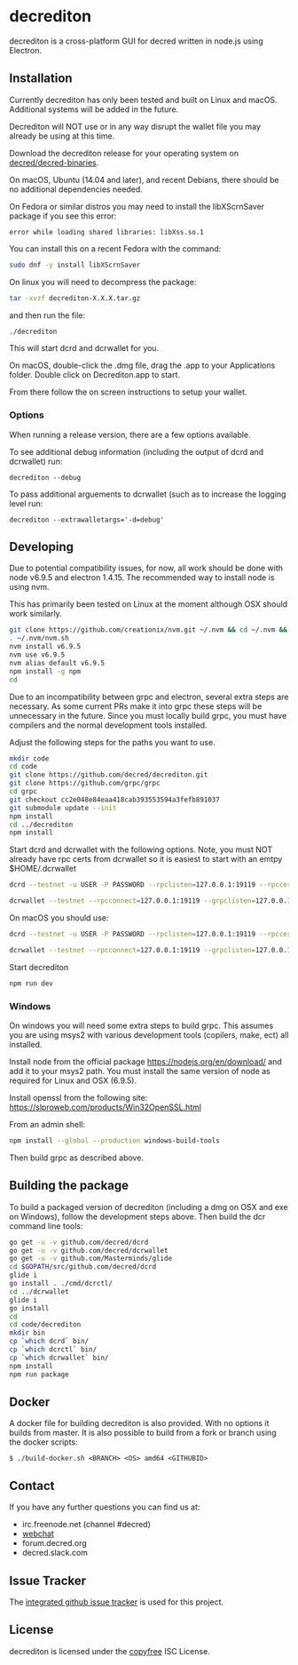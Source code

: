 # decrediton

decrediton is a cross-platform GUI for decred written in node.js using
Electron.

## Installation

Currently decrediton has only been tested and built on Linux and
macOS.  Additional systems will be added in the future.

Decrediton will NOT use or in any way disrupt the wallet file you may
already be using at this time.

Download the decrediton release for your operating system on [decred/decred-binaries](https://github.com/decred/decred-binaries/releases).

On macOS, Ubuntu (14.04 and later), and recent Debians, there should be
no additional dependencies needed.

On Fedora or similar distros you may need to install the libXScrnSaver
package if you see this error:
```
error while loading shared libraries: libXss.so.1
```

You can install this on a recent Fedora with the command:

```bash
sudo dnf -y install libXScrnSaver
```

On linux you will need to decompress the package:
```bash
tar -xvzf decrediton-X.X.X.tar.gz
```
and then run the file:
```bash
./decrediton
```

This will start dcrd and dcrwallet for you.

On macOS, double-click the .dmg file, drag the .app to your
Applications folder.  Double click on Decrediton.app to start.

From there follow the on screen instructions to setup your wallet.

### Options

When running a release version, there are a few options available.

To see additional debug information (including the output of dcrd and dcrwallet) run:

```
decrediton --debug
```

To pass additional arguements to dcrwallet (such as to increase the logging level run:

```
decrediton --extrawalletargs='-d=debug'
```

## Developing

Due to potential compatibility issues, for now, all work should be
done with node v6.9.5 and electron 1.4.15.  The recommended way to install
node is using nvm.

This has primarily been tested on Linux at the moment although OSX
should work similarly.

``` bash
git clone https://github.com/creationix/nvm.git ~/.nvm && cd ~/.nvm && git checkout `git describe --abbrev=0 --tags`
. ~/.nvm/nvm.sh
nvm install v6.9.5
nvm use v6.9.5
nvm alias default v6.9.5
npm install -g npm
cd
```

Due to an incompatibility between grpc and electron, several extra
steps are necessary.  As some current PRs make it into grpc these
steps will be unnecessary in the future.  Since you must locally build
grpc, you must have compilers and the normal development tools
installed.

Adjust the following steps for the paths you want to use.

``` bash
mkdir code
cd code
git clone https://github.com/decred/decrediton.git
git clone https://github.com/grpc/grpc
cd grpc
git checkout cc2e048e84eaa418cab393553594a3fefb891037
git submodule update --init
npm install
cd ../decrediton
npm install
```

Start dcrd and dcrwallet with the following options.  Note, you must
NOT already have rpc certs from dcrwallet so it is easiest to start
with an emtpy $HOME/.dcrwallet

```bash
dcrd --testnet -u USER -P PASSWORD --rpclisten=127.0.0.1:19119 --rpccert=$HOME/.dcrd/rpc.cert
```

```bash
dcrwallet --testnet --rpcconnect=127.0.0.1:19119 --grpclisten=127.0.0.1:19121 --noinitialload --tlscurve=P-256 --onetimetlskey --appdata=~/.config/decrediton
```

On macOS you should use:
```bash
dcrd --testnet -u USER -P PASSWORD --rpclisten=127.0.0.1:19119 --rpccert=$HOME/Library/Application\ Support/Dcrd/rpc.cert
```
```bash
dcrwallet --testnet --rpcconnect=127.0.0.1:19119 --grpclisten=127.0.0.1:19121 --noinitialload --tlscurve=P-256 --onetimetlskey --appdata=$HOME/Library/Application\ Support/decrediton
```

Start decrediton

```bash
npm run dev
```

### Windows

On windows you will need some extra steps to build grpc.  This assumes
you are using msys2 with various development tools (copilers, make,
ect) all installed.

Install node from the official package https://nodejs.org/en/download/
and add it to your msys2 path.  You must install the same version of node as required for Linux and OSX (6.9.5).

Install openssl from the following site:
https://slproweb.com/products/Win32OpenSSL.html

From an admin shell:

```bash
npm install --global --production windows-build-tools
```

Then build grpc as described above.

## Building the package

To build a packaged version of decrediton (including a dmg on OSX and
exe on Windows), follow the development steps above.  Then build the
dcr command line tools:

```bash
go get -u -v github.com/decred/dcrd
go get -u -v github.com/decred/dcrwallet
go get -u -v github.com/Masterminds/glide
cd $GOPATH/src/github.com/decred/dcrd
glide i
go install . ./cmd/dcrctl/
cd ../dcrwallet
glide i
go install
cd
cd code/decrediton
mkdir bin
cp `which dcrd` bin/
cp `which dcrctl` bin/
cp `which dcrwallet` bin/
npm install
npm run package
```

## Docker

A docker file for building decrediton is also provided.  With no options it builds from master.  It is also possible to build from a fork or branch using the docker scripts:

```
$ ./build-docker.sh <BRANCH> <OS> amd64 <GITHUBID>
```

## Contact

If you have any further questions you can find us at:

- irc.freenode.net (channel #decred)
- [webchat](https://webchat.freenode.net/?channels=decred)
- forum.decred.org
- decred.slack.com

## Issue Tracker

The
[integrated github issue tracker](https://github.com/decred/decrediton/issues)
is used for this project.

## License

decrediton is licensed under the [copyfree](http://copyfree.org) ISC License.

